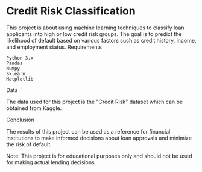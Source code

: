 # Credit Risk Classification

This project is about using machine learning techniques to classify loan applicants into high or low credit risk groups. The goal is to predict the likelihood of default based on various factors such as credit history, income, and employment status.
Requirements

    Python 3.x
    Pandas
    Numpy
    Sklearn
    Matplotlib

Data

The data used for this project is the "Credit Risk" dataset which can be obtained from Kaggle.

Conclusion

The results of this project can be used as a reference for financial institutions to make informed decisions about loan approvals and minimize the risk of default.

Note: This project is for educational purposes only and should not be used for making actual lending decisions.
